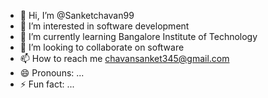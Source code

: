 - 👋 Hi, I’m @Sanketchavan99
- 👀 I’m interested in software development
- 🌱 I’m currently learning Bangalore Institute of Technology
- 💞️ I’m looking to collaborate on software
- 📫 How to reach me chavansanket345@gmail.com
- 😄 Pronouns: ...
- ⚡ Fun fact: ...

<!---
Sanketchavan99/Sanketchavan99 is a ✨ special ✨ repository because its `README.md` (this file) appears on your GitHub profile.
You can click the Preview link to take a look at your changes.
--->
